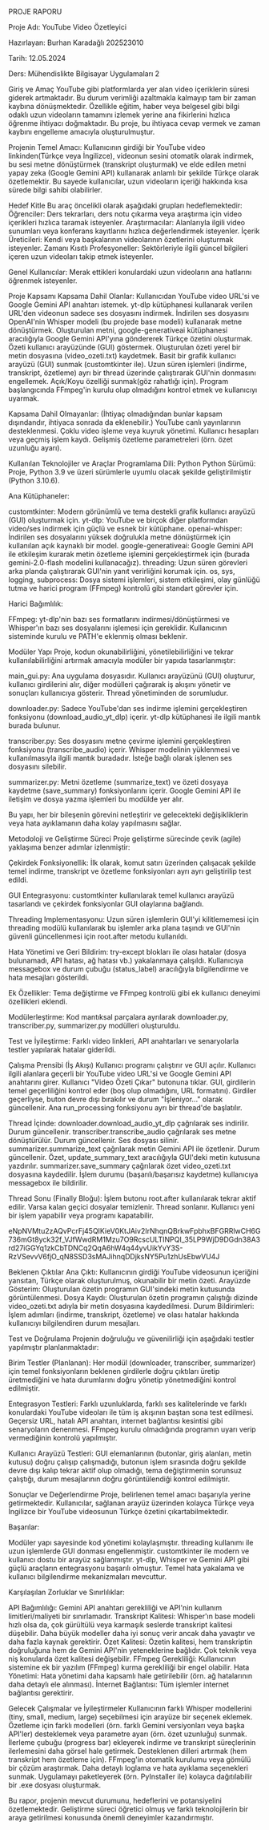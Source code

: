 PROJE RAPORU

Proje Adı: YouTube Video Özetleyici

Hazırlayan: Burhan Karadağlı 202523010

Tarih: 12.05.2024

Ders: Mühendislikte Bilgisayar Uygulamaları 2

Giriş ve Amaç
YouTube gibi platformlarda yer alan video içeriklerin süresi giderek artmaktadır. Bu durum verimliği azaltmakla kalmayıp tam bir zaman kaybına dönüşmektedir. Özellikle eğitim, haber veya belgesel gibi bilgi odaklı uzun videoların tamamını izlemek yerine ana fikirlerini hızlıca öğrenme ihtiyacı doğmaktadır. Bu proje, bu ihtiyaca cevap vermek ve zaman kaybını engelleme amacıyla oluşturulmuştur.

Projenin Temel Amacı: Kullanıcının girdiği bir YouTube video linkinden(Türkçe veya İngilizce), videonun sesini otomatik olarak indirmek, bu sesi metne dönüştürmek (transkript oluşturmak) ve elde edilen metni yapay zeka (Google Gemini API) kullanarak anlamlı bir şekilde Türkçe olarak özetlemektir. Bu sayede kullanıcılar, uzun videoların içeriği hakkında kısa sürede bilgi sahibi olabilirler.

Hedef Kitle
Bu araç öncelikli olarak aşağıdaki grupları hedeflemektedir: Öğrenciler: Ders tekrarları, ders notu çıkarma veya araştırma için video içerikleri hızlıca taramak isteyenler. Araştırmacılar: Alanlarıyla ilgili video sunumları veya konferans kayıtlarını hızlıca değerlendirmek isteyenler. İçerik Üreticileri: Kendi veya başkalarının videolarının özetlerini oluşturmak isteyenler. Zamanı Kısıtlı Profesyoneller: Sektörleriyle ilgili güncel bilgileri içeren uzun videoları takip etmek isteyenler.

Genel Kullanıcılar: Merak ettikleri konulardaki uzun videoların ana hatlarını öğrenmek isteyenler.

Proje Kapsamı
Kapsama Dahil Olanlar: Kullanıcıdan YouTube video URL'si ve Google Gemini API anahtarı istemek. yt-dlp kütüphanesi kullanarak verilen URL'den videonun sadece ses dosyasını indirmek. İndirilen ses dosyasını OpenAI'nin Whisper modeli (bu projede base modeli) kullanarak metne dönüştürmek. Oluşturulan metni, google-generativeai kütüphanesi aracılığıyla Google Gemini API'yına göndererek Türkçe özetini oluşturmak. Özeti kullanıcı arayüzünde (GUI) göstermek. Oluşturulan özeti yerel bir metin dosyasına (video_ozeti.txt) kaydetmek. Basit bir grafik kullanıcı arayüzü (GUI) sunmak (customtkinter ile). Uzun süren işlemleri (indirme, transkript, özetleme) ayrı bir thread üzerinde çalıştırarak GUI'nin donmasını engellemek. Açık/Koyu özelliği sunmak(göz rahatlığı için). Program başlangıcında FFmpeg'in kurulu olup olmadığını kontrol etmek ve kullanıcıyı uyarmak.

Kapsama Dahil Olmayanlar: (İhtiyaç olmadığından bunlar kapsam dışındandır, ihtiyaca sonrada da eklenebilir.) YouTube canlı yayınlarının desteklenmesi. Çoklu video işleme veya kuyruk yönetimi. Kullanıcı hesapları veya geçmiş işlem kaydı. Gelişmiş özetleme parametreleri (örn. özet uzunluğu ayarı).

Kullanılan Teknolojiler ve Araçlar Programlama Dili: Python
Python Sürümü: Proje, Python 3.9 ve üzeri sürümlerle uyumlu olacak şekilde geliştirilmiştir (Python 3.10.6).

Ana Kütüphaneler:

customtkinter: Modern görünümlü ve tema destekli grafik kullanıcı arayüzü (GUI) oluşturmak için. yt-dlp: YouTube ve birçok diğer platformdan video/ses indirmek için güçlü ve esnek bir kütüphane. openai-whisper: İndirilen ses dosyalarını yüksek doğrulukla metne dönüştürmek için kullanılan açık kaynaklı bir model. google-generativeai: Google Gemini API ile etkileşim kurarak metin özetleme işlemini gerçekleştirmek için (burada gemini-2.0-flash modelini kullanacağız). threading: Uzun süren görevleri arka planda çalıştırarak GUI'nin yanıt verirliğini korumak için. os, sys, logging, subprocess: Dosya sistemi işlemleri, sistem etkileşimi, olay günlüğü tutma ve harici program (FFmpeg) kontrolü gibi standart görevler için.

Harici Bağımlılık:

FFmpeg: yt-dlp'nin bazı ses formatlarını indirmesi/dönüştürmesi ve Whisper'ın bazı ses dosyalarını işlemesi için gereklidir. Kullanıcının sisteminde kurulu ve PATH'e eklenmiş olması beklenir.

Modüler Yapı
Proje, kodun okunabilirliğini, yönetilebilirliğini ve tekrar kullanılabilirliğini artırmak amacıyla modüler bir yapıda tasarlanmıştır:

main_gui.py: Ana uygulama dosyasıdır. Kullanıcı arayüzünü (GUI) oluşturur, kullanıcı girdilerini alır, diğer modülleri çağırarak iş akışını yönetir ve sonuçları kullanıcıya gösterir. Thread yönetiminden de sorumludur.

downloader.py: Sadece YouTube'dan ses indirme işlemini gerçekleştiren fonksiyonu (download_audio_yt_dlp) içerir. yt-dlp kütüphanesi ile ilgili mantık burada bulunur.

transcriber.py: Ses dosyasını metne çevirme işlemini gerçekleştiren fonksiyonu (transcribe_audio) içerir. Whisper modelinin yüklenmesi ve kullanılmasıyla ilgili mantık buradadır. İsteğe bağlı olarak işlenen ses dosyasını silebilir.

summarizer.py: Metni özetleme (summarize_text) ve özeti dosyaya kaydetme (save_summary) fonksiyonlarını içerir. Google Gemini API ile iletişim ve dosya yazma işlemleri bu modülde yer alır.

Bu yapı, her bir bileşenin görevini netleştirir ve gelecekteki değişikliklerin veya hata ayıklamanın daha kolay yapılmasını sağlar.

Metodoloji ve Geliştirme Süreci
Proje geliştirme sürecinde çevik (agile) yaklaşıma benzer adımlar izlenmiştir:

Çekirdek Fonksiyonellik: İlk olarak, komut satırı üzerinden çalışacak şekilde temel indirme, transkript ve özetleme fonksiyonları ayrı ayrı geliştirilip test edildi.

GUI Entegrasyonu: customtkinter kullanılarak temel kullanıcı arayüzü tasarlandı ve çekirdek fonksiyonlar GUI olaylarına bağlandı.

Threading Implementasyonu: Uzun süren işlemlerin GUI'yi kilitlememesi için threading modülü kullanılarak bu işlemler arka plana taşındı ve GUI'nin güvenli güncellenmesi için root.after metodu kullanıldı.

Hata Yönetimi ve Geri Bildirim: try-except blokları ile olası hatalar (dosya bulunamadı, API hatası, ağ hatası vb.) yakalanmaya çalışıldı. Kullanıcıya messagebox ve durum çubuğu (status_label) aracılığıyla bilgilendirme ve hata mesajları gösterildi.

Ek Özellikler: Tema değiştirme ve FFmpeg kontrolü gibi ek kullanıcı deneyimi özellikleri eklendi.

Modülerleştirme: Kod mantıksal parçalara ayrılarak downloader.py, transcriber.py, summarizer.py modülleri oluşturuldu.

Test ve İyileştirme: Farklı video linkleri, API anahtarları ve senaryolarla testler yapılarak hatalar giderildi.

Çalışma Prensibi (İş Akışı)
Kullanıcı programı çalıştırır ve GUI açılır. Kullanıcı ilgili alanlara geçerli bir YouTube video URL'si ve Google Gemini API anahtarını girer. Kullanıcı "Video Özeti Çıkar" butonuna tıklar. GUI, girdilerin temel geçerliliğini kontrol eder (boş olup olmadığını, URL formatını). Girdiler geçerliyse, buton devre dışı bırakılır ve durum "İşleniyor..." olarak güncellenir. Ana run_processing fonksiyonu ayrı bir thread'de başlatılır.

Thread İçinde: downloader.download_audio_yt_dlp çağrılarak ses indirilir. Durum güncellenir. transcriber.transcribe_audio çağrılarak ses metne dönüştürülür. Durum güncellenir. Ses dosyası silinir. summarizer.summarize_text çağrılarak metin Gemini API ile özetlenir. Durum güncellenir. Özet, update_summary_text aracılığıyla GUI'deki metin kutusuna yazdırılır. summarizer.save_summary çağrılarak özet video_ozeti.txt dosyasına kaydedilir. İşlem durumu (başarılı/başarısız kaydetme) kullanıcıya messagebox ile bildirilir.

Thread Sonu (Finally Bloğu): İşlem butonu root.after kullanılarak tekrar aktif edilir. Varsa kalan geçici dosyalar temizlenir. Thread sonlanır. Kullanıcı yeni bir işlem yapabilir veya programı kapatabilir.

eNpNVMtu2zAQvPcrFj45QIKieV0KtJAiv2IrNhqnQBrkwFpbhxBFGRRlwCH6G736mGt8yck32f_VJfWwdRM1Mzu7O9RcscULTINPQI_35LP9WjD9DGdn38A3rd27iGGYq1zkCbTDNCq2QqA6hW4q44yvUikYvY3S-RzVSevvV6fjO_qN8SSD3sMAJihnqDDjksNY5Pu1zhUsEbwVU4J

Beklenen Çıktılar
Ana Çıktı: Kullanıcının girdiği YouTube videosunun içeriğini yansıtan, Türkçe olarak oluşturulmuş, okunabilir bir metin özeti. Arayüzde Gösterim: Oluşturulan özetin programın GUI'sindeki metin kutusunda görüntülenmesi. Dosya Kaydı: Oluşturulan özetin programın çalıştığı dizinde video_ozeti.txt adıyla bir metin dosyasına kaydedilmesi. Durum Bildirimleri: İşlem adımları (indirme, transkript, özetleme) ve olası hatalar hakkında kullanıcıyı bilgilendiren durum mesajları.

Test ve Doğrulama
Projenin doğruluğu ve güvenilirliği için aşağıdaki testler yapılmıştır planlanmaktadır:

Birim Testler (Planlanan): Her modül (downloader, transcriber, summarizer) için temel fonksiyonların beklenen girdilerle doğru çıktıları üretip üretmediğini ve hata durumlarını doğru yönetip yönetmediğini kontrol edilmiştir.

Entegrasyon Testleri: Farklı uzunluklarda, farklı ses kalitelerinde ve farklı konulardaki YouTube videoları ile tüm iş akışının baştan sona test edilmesi. Geçersiz URL, hatalı API anahtarı, internet bağlantısı kesintisi gibi senaryoların denenmesi. FFmpeg kurulu olmadığında programın uyarı verip vermediğinin kontrolü yapılmıştır.

Kullanıcı Arayüzü Testleri: GUI elemanlarının (butonlar, giriş alanları, metin kutusu) doğru çalışıp çalışmadığı, butonun işlem sırasında doğru şekilde devre dışı kalıp tekrar aktif olup olmadığı, tema değiştirmenin sorunsuz çalıştığı, durum mesajlarının doğru görüntülendiği kontrol edilmiştir.

Sonuçlar ve Değerlendirme
Proje, belirlenen temel amacı başarıyla yerine getirmektedir. Kullanıcılar, sağlanan arayüz üzerinden kolayca Türkçe veya İngilizce bir YouTube videosunun Türkçe özetini çıkartabilmektedir.

Başarılar:

Modüler yapı sayesinde kod yönetimi kolaylaşmıştır. threading kullanımı ile uzun işlemlerde GUI donması engellenmiştir. customtkinter ile modern ve kullanıcı dostu bir arayüz sağlanmıştır. yt-dlp, Whisper ve Gemini API gibi güçlü araçların entegrasyonu başarılı olmuştur. Temel hata yakalama ve kullanıcı bilgilendirme mekanizmaları mevcuttur.

Karşılaşılan Zorluklar ve Sınırlılıklar:

API Bağımlılığı: Gemini API anahtarı gerekliliği ve API'nin kullanım limitleri/maliyeti bir sınırlamadır. Transkript Kalitesi: Whisper'ın base modeli hızlı olsa da, çok gürültülü veya karmaşık seslerde transkript kalitesi düşebilir. Daha büyük modeller daha iyi sonuç verir ancak daha yavaştır ve daha fazla kaynak gerektirir. Özet Kalitesi: Özetin kalitesi, hem transkriptin doğruluğuna hem de Gemini API'nin yeteneklerine bağlıdır. Çok teknik veya niş konularda özet kalitesi değişebilir. FFmpeg Gerekliliği: Kullanıcının sistemine ek bir yazılım (FFmpeg) kurma gerekliliği bir engel olabilir. Hata Yönetimi: Hata yönetimi daha kapsamlı hale getirilebilir (örn. ağ hatalarının daha detaylı ele alınması). İnternet Bağlantısı: Tüm işlemler internet bağlantısı gerektirir.

Gelecek Çalışmalar ve İyileştirmeler
Kullanıcının farklı Whisper modellerini (tiny, small, medium, large) seçebilmesi için arayüze bir seçenek eklemek. Özetleme için farklı modelleri (örn. farklı Gemini versiyonları veya başka API'ler) desteklemek veya parametre ayarı (örn. özet uzunluğu) sunmak. İlerleme çubuğu (progress bar) ekleyerek indirme ve transkript süreçlerinin ilerlemesini daha görsel hale getirmek. Desteklenen dilleri artırmak (hem transkript hem özetleme için). FFmpeg'in otomatik kurulumu veya gömülü bir çözüm araştırmak. Daha detaylı loglama ve hata ayıklama seçenekleri sunmak. Uygulamayı paketleyerek (örn. PyInstaller ile) kolayca dağıtılabilir bir .exe dosyası oluşturmak.

Bu rapor, projenin mevcut durumunu, hedeflerini ve potansiyelini özetlemektedir. Geliştirme süreci öğretici olmuş ve farklı teknolojilerin bir araya getirilmesi konusunda önemli deneyimler kazandırmıştır. 
